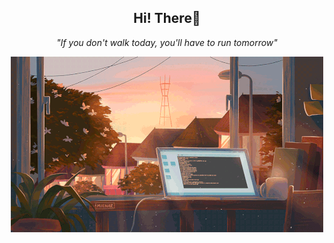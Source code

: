 <h2 align='center'>
   Hi! There🚀
</h2>

<p align='center'>
   <i>"If you don't walk today, you'll have to run tomorrow"<i> 
</p>

<p align='center'>
  <img src='./assets/laptop.gif'>
</p>
